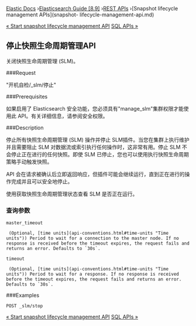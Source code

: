 

[Elastic Docs](/guide/) ›[Elasticsearch Guide [8.9]](index.md) ›[REST
APIs](rest-apis.md) ›[Snapshot lifecycle management APIs](snapshot-
lifecycle-management-api.md)

[« Start snapshot lifecycle management API](slm-api-start.md) [SQL APIs
»](sql-apis.md)

## 停止快照生命周期管理API

关闭快照生命周期管理 (SLM)。

###Request

"开机自检/_slm/停止"

###Prerequisites

如果启用了 Elasticsearch 安全功能，您必须具有"manage_slm"集群权限才能使用此 API。有关详细信息，请参阅安全权限。

###Description

停止所有快照生命周期管理 (SLM) 操作并停止 SLM插件。当您在集群上执行维护并且需要阻止 SLM 对数据流或索引执行任何操作时，这非常有用。停止 SLM 不会停止正在进行的任何快照。即使 SLM 已停止，您也可以使用执行快照生命周期策略手动触发快照。

API 会在请求被确认后立即返回响应，但插件可能会继续运行，直到正在进行的操作完成并且可以安全地停止。

使用获取快照生命周期管理状态查看 SLM 是否正在运行。

### 查询参数

`master_timeout`

     (Optional, [time units](api-conventions.html#time-units "Time units")) Period to wait for a connection to the master node. If no response is received before the timeout expires, the request fails and returns an error. Defaults to `30s`. 
`timeout`

     (Optional, [time units](api-conventions.html#time-units "Time units")) Period to wait for a response. If no response is received before the timeout expires, the request fails and returns an error. Defaults to `30s`. 

###Examples

    
    
    POST _slm/stop

[« Start snapshot lifecycle management API](slm-api-start.md) [SQL APIs
»](sql-apis.md)
